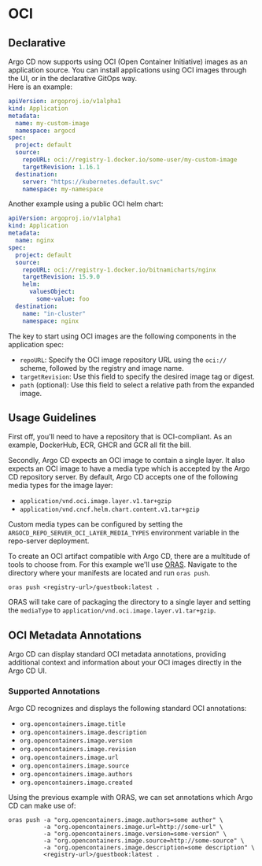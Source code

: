 # OCI

## Declarative

Argo CD now supports using OCI (Open Container Initiative) images as an application source. 
You can install applications using OCI images through the UI, or in the declarative GitOps way.  
Here is an example:

```yaml
apiVersion: argoproj.io/v1alpha1
kind: Application
metadata:
  name: my-custom-image
  namespace: argocd
spec:
  project: default
  source:
    repoURL: oci://registry-1.docker.io/some-user/my-custom-image
    targetRevision: 1.16.1
  destination:
    server: "https://kubernetes.default.svc"
    namespace: my-namespace
```

Another example using a public OCI helm chart:

```yaml
apiVersion: argoproj.io/v1alpha1
kind: Application
metadata:
  name: nginx
spec:
  project: default
  source:
    repoURL: oci://registry-1.docker.io/bitnamicharts/nginx 
    targetRevision: 15.9.0
    helm:
      valuesObject:
        some-value: foo
  destination:
    name: "in-cluster"
    namespace: nginx
```

The key to start using OCI images are the following components in the application spec:  

* `repoURL`: Specify the OCI image repository URL using the `oci://` scheme, followed by the registry and image name.
* `targetRevision`: Use this field to specify the desired image tag or digest.
* `path` (optional): Use this field to select a relative path from the expanded image.

## Usage Guidelines

First off, you'll need to have a repository that is OCI-compliant. As an example, DockerHub, ECR, GHCR and GCR all fit 
the bill.

Secondly, Argo CD expects an OCI image to contain a single layer. It also expects an OCI image to have a media type which 
is accepted by the Argo CD repository server. By default, Argo CD accepts one of the following media types for the image 
layer:

* `application/vnd.oci.image.layer.v1.tar+gzip`
* `application/vnd.cncf.helm.chart.content.v1.tar+gzip`

Custom media types can be configured by setting the `ARGOCD_REPO_SERVER_OCI_LAYER_MEDIA_TYPES` environment variable 
in the repo-server deployment.

To create an OCI artifact compatible with Argo CD, there are a multitude of tools to choose from. For this example we'll
use [ORAS](https://oras.land/). Navigate to the directory where your manifests are located and run `oras push`.

```shell
oras push <registry-url>/guestbook:latest .
```

ORAS will take care of packaging the directory to a single layer and setting the `mediaType` to 
`application/vnd.oci.image.layer.v1.tar+gzip`.

## OCI Metadata Annotations

Argo CD can display standard OCI metadata annotations, providing additional context and information about your OCI 
images directly in the Argo CD UI.

### Supported Annotations

Argo CD recognizes and displays the following standard OCI annotations:

* `org.opencontainers.image.title`
* `org.opencontainers.image.description`
* `org.opencontainers.image.version`
* `org.opencontainers.image.revision`
* `org.opencontainers.image.url`
* `org.opencontainers.image.source`
* `org.opencontainers.image.authors`
* `org.opencontainers.image.created`

Using the previous example with ORAS, we can set annotations which Argo CD can make use of:

```shell
oras push -a "org.opencontainers.image.authors=some author" \
          -a "org.opencontainers.image.url=http://some-url" \
          -a "org.opencontainers.image.version=some-version" \
          -a "org.opencontainers.image.source=http://some-source" \
          -a "org.opencontainers.image.description=some description" \
          <registry-url>/guestbook:latest .
```
